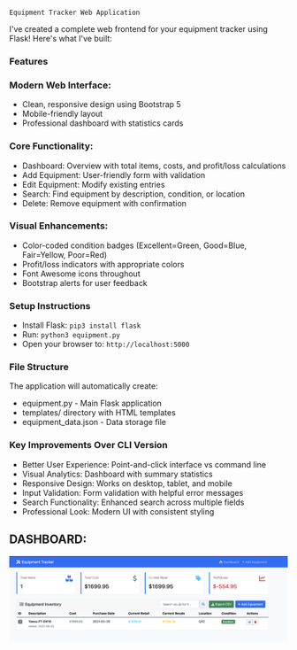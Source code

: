 
`Equipment Tracker Web Application`

I've created a complete web frontend for your equipment tracker using Flask! Here's what I've built:

### Features
### Modern Web Interface:
- Clean, responsive design using Bootstrap 5
- Mobile-friendly layout
- Professional dashboard with statistics cards
### Core Functionality:
- Dashboard: Overview with total items, costs, and profit/loss calculations
- Add Equipment: User-friendly form with validation
- Edit Equipment: Modify existing entries
- Search: Find equipment by description, condition, or location
- Delete: Remove equipment with confirmation
### Visual Enhancements:
- Color-coded condition badges (Excellent=Green, Good=Blue, Fair=Yellow, Poor=Red)
- Profit/loss indicators with appropriate colors
- Font Awesome icons throughout
- Bootstrap alerts for user feedback
### Setup Instructions
- Install Flask:
`pip3 install flask`
- Run: `python3 equipment.py`
- Open your browser to: `http://localhost:5000`
### File Structure
The application will automatically create:
- equipment.py - Main Flask application
- templates/ directory with HTML templates
- equipment_data.json - Data storage file
### Key Improvements Over CLI Version
- Better User Experience: Point-and-click interface vs command line
- Visual Analytics: Dashboard with summary statistics
- Responsive Design: Works on desktop, tablet, and mobile
- Input Validation: Form validation with helpful error messages
- Search Functionality: Enhanced search across multiple fields
- Professional Look: Modern UI with consistent styling

## DASHBOARD:
<img src="https://github.com/gwally9/ham-gear/blob/main/Dashboard.png">
